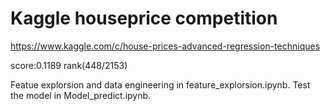 # Kaggle houseprice competition
https://www.kaggle.com/c/house-prices-advanced-regression-techniques

score:0.1189
rank(448/2153)

Featue explorsion and data engineering in feature_explorsion.ipynb.
Test the model in Model_predict.ipynb.
